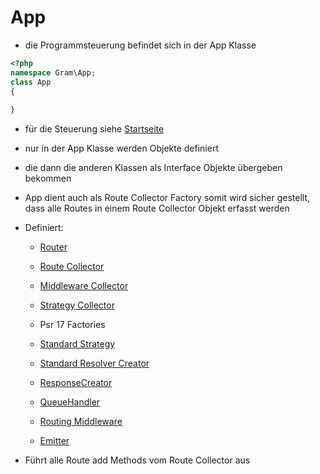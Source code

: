 # App 

- die Programmsteuerung befindet sich in der App Klasse

````php
<?php
namespace Gram\App;
class App
{
	
}
````
- für die Steuerung siehe [Startseite](../index.md)

- nur in der App Klasse werden Objekte definiert

- die dann die anderen Klassen als Interface Objekte übergeben bekommen

- App dient auch als Route Collector Factory somit wird sicher gestellt, dass alle Routes in einem Route Collector Objekt erfasst werden

- Definiert:

	- [Router](../Routing/router.md)

	- [Route Collector](../Routing/routeCreation.md)

	- [Middleware Collector](../Middleware/mwcollector.md)

	- [Strategy Collector](../Strategy/index.md)

	- Psr 17 Factories
	
	- [Standard Strategy](../Strategy/index.md)

	- [Standard Resolver Creator](../ResolverCreator/index.md)

	- [ResponseCreator](../Middleware/responsehandle.md)

	- [QueueHandler](../Middleware/queuehandle.md)

	- [Routing Middleware](../Middleware/routingmw.md)

	- [Emitter](emit.md)

- Führt alle Route add Methods vom Route Collector aus
